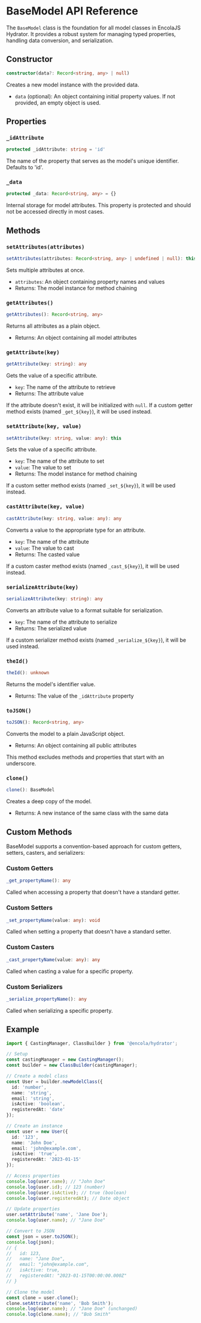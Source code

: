 # BaseModel API Reference

The `BaseModel` class is the foundation for all model classes in EncolaJS Hydrator. It provides a robust system for managing typed properties, handling data conversion, and serialization.

## Constructor

```typescript
constructor(data?: Record<string, any> | null)
```

Creates a new model instance with the provided data.

- `data` (optional): An object containing initial property values. If not provided, an empty object is used.

## Properties

### `_idAttribute`

```typescript
protected _idAttribute: string = 'id'
```

The name of the property that serves as the model's unique identifier. Defaults to 'id'.

### `_data`

```typescript
protected _data: Record<string, any> = {}
```

Internal storage for model attributes. This property is protected and should not be accessed directly in most cases.

## Methods

### `setAttributes(attributes)`

```typescript
setAttributes(attributes: Record<string, any> | undefined | null): this
```

Sets multiple attributes at once.

- `attributes`: An object containing property names and values
- Returns: The model instance for method chaining

### `getAttributes()`

```typescript
getAttributes(): Record<string, any>
```

Returns all attributes as a plain object.

- Returns: An object containing all model attributes

### `getAttribute(key)`

```typescript
getAttribute(key: string): any
```

Gets the value of a specific attribute.

- `key`: The name of the attribute to retrieve
- Returns: The attribute value

If the attribute doesn't exist, it will be initialized with `null`. If a custom getter method exists (named `_get_${key}`), it will be used instead.

### `setAttribute(key, value)`

```typescript
setAttribute(key: string, value: any): this
```

Sets the value of a specific attribute.

- `key`: The name of the attribute to set
- `value`: The value to set
- Returns: The model instance for method chaining

If a custom setter method exists (named `_set_${key}`), it will be used instead.

### `castAttribute(key, value)`

```typescript
castAttribute(key: string, value: any): any
```

Converts a value to the appropriate type for an attribute.

- `key`: The name of the attribute
- `value`: The value to cast
- Returns: The casted value

If a custom caster method exists (named `_cast_${key}`), it will be used instead.

### `serializeAttribute(key)`

```typescript
serializeAttribute(key: string): any
```

Converts an attribute value to a format suitable for serialization.

- `key`: The name of the attribute to serialize
- Returns: The serialized value

If a custom serializer method exists (named `_serialize_${key}`), it will be used instead.

### `theId()`

```typescript
theId(): unknown
```

Returns the model's identifier value.

- Returns: The value of the `_idAttribute` property

### `toJSON()`

```typescript
toJSON(): Record<string, any>
```

Converts the model to a plain JavaScript object.

- Returns: An object containing all public attributes

This method excludes methods and properties that start with an underscore.

### `clone()`

```typescript
clone(): BaseModel
```

Creates a deep copy of the model.

- Returns: A new instance of the same class with the same data

## Custom Methods

BaseModel supports a convention-based approach for custom getters, setters, casters, and serializers:

### Custom Getters

```typescript
_get_propertyName(): any
```

Called when accessing a property that doesn't have a standard getter.

### Custom Setters

```typescript
_set_propertyName(value: any): void
```

Called when setting a property that doesn't have a standard setter.

### Custom Casters

```typescript
_cast_propertyName(value: any): any
```

Called when casting a value for a specific property.

### Custom Serializers

```typescript
_serialize_propertyName(): any
```

Called when serializing a specific property.

## Example

```typescript
import { CastingManager, ClassBuilder } from '@encola/hydrator';

// Setup
const castingManager = new CastingManager();
const builder = new ClassBuilder(castingManager);

// Create a model class
const User = builder.newModelClass({
  id: 'number',
  name: 'string',
  email: 'string',
  isActive: 'boolean',
  registeredAt: 'date'
});

// Create an instance
const user = new User({
  id: '123',
  name: 'John Doe',
  email: 'john@example.com',
  isActive: 'true',
  registeredAt: '2023-01-15'
});

// Access properties
console.log(user.name); // "John Doe"
console.log(user.id); // 123 (number)
console.log(user.isActive); // true (boolean)
console.log(user.registeredAt); // Date object

// Update properties
user.setAttribute('name', 'Jane Doe');
console.log(user.name); // "Jane Doe"

// Convert to JSON
const json = user.toJSON();
console.log(json);
// {
//   id: 123,
//   name: "Jane Doe",
//   email: "john@example.com",
//   isActive: true,
//   registeredAt: "2023-01-15T00:00:00.000Z"
// }

// Clone the model
const clone = user.clone();
clone.setAttribute('name', 'Bob Smith');
console.log(user.name); // "Jane Doe" (unchanged)
console.log(clone.name); // "Bob Smith"
``` 